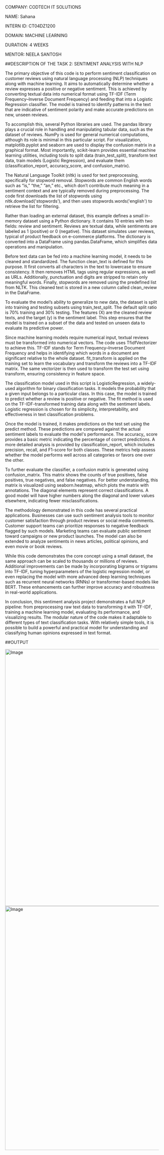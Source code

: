 COMPANY: CODTECH IT SOLUTIONS

NAME: Sahana

INTERN ID: CT04DZ1200

DOMAIN: MACHINE LEARNING

DURATION: 4 WEEKS

MENTOR: NEELA SANTOSH

##DESCRIPTION OF THE TASK 2: SENTIMENT ANALYSIS WITH NLP

The primary objective of this code is to perform sentiment classification on customer reviews using natural language processing (NLP) techniques along with machine learning. It aims to automatically determine whether a review expresses a positive or negative sentiment. This is achieved by converting textual data into numerical format using TF-IDF (Term Frequency–Inverse Document Frequency) and feeding that 
into a Logistic Regression classifier. The model is trained to identify patterns in the text that are indicative of sentiment polarity and make accurate predictions on new, unseen reviews.

To accomplish this, several Python libraries are used. The pandas library plays a crucial role in handling and manipulating tabular data, such as the dataset of reviews. NumPy is used for general numerical computations, although its role is minimal in this particular script. For visualization, matplotlib.pyplot and seaborn are used to display the confusion matrix in a graphical format. Most importantly, scikit-learn provides essential machine learning utilities, including tools to split data (train_test_split), transform text data, train models (Logistic Regression), and evaluate them (classification_report, accuracy_score, and confusion_matrix).

The Natural Language Toolkit (nltk) is used for text preprocessing, specifically for stopword removal. Stopwords are common English words such as “is,” “the,” “an,” etc., which don’t contribute much meaning in
a sentiment context and are typically removed during preprocessing. The code first downloads the list of stopwords using nltk.download('stopwords'), and then uses stopwords.words('english') to retrieve the list for filtering.

Rather than loading an external dataset, this example defines a small in-memory dataset using a Python dictionary. It contains 10 entries with two fields: review and sentiment. Reviews are textual data, while sentiments are labeled as 1 (positive) or 0 (negative). This dataset simulates user reviews, typical of product feedback on e-commerce platforms. The dictionary is converted into a DataFrame using pandas.DataFrame, which simplifies data operations and manipulation.

Before text data can be fed into a machine learning model, it needs to be cleaned and standardized. The function clean_text is defined for this purpose. It first converts all characters in the text to lowercase to ensure consistency. It then removes HTML tags using regular expressions, as well as URLs. Additionally, punctuation and digits are stripped to retain only meaningful words. Finally, stopwords are removed 
using the predefined list from NLTK. This cleaned text is stored in a new column called clean_review in the DataFrame.

To evaluate the model’s ability to generalize to new data, the dataset is split into training and testing subsets using train_test_split. The default split ratio is 70% training and 30% testing. The features 
(X) are the cleaned review texts, and the target (y) is the sentiment label. This step ensures that the model is trained on a subset of the data and tested on unseen data to evaluate its predictive power.

Since machine learning models require numerical input, textual reviews must be transformed into numerical vectors. The code uses TfidfVectorizer to achieve this. TF-IDF stands for Term Frequency–Inverse Document Frequency and helps in identifying which words in a document are significant relative to the whole dataset. fit_transform is applied on the training set to learn the vocabulary and transform the reviews into a
TF-IDF matrix. The same vectorizer is then used to transform the test set using transform, ensuring consistency in feature space.

The classification model used in this script is LogisticRegression, a widely-used algorithm for binary classification tasks. It models the probability that a given input belongs to a particular class. In this case, the model is trained to predict whether a review is positive or negative. The fit method is used on the TF-IDF-transformed training data along with the sentiment labels. Logistic regression is chosen for its simplicity, interpretability, and effectiveness in text classification problems.

Once the model is trained, it makes predictions on the test set using the predict method. These predictions are compared against the actual sentiment labels to evaluate the model's performance. The accuracy_
score provides a basic metric indicating the percentage of correct predictions. A more detailed analysis is provided by classification_report, which includes precision, recall, and F1-score for both classes. These metrics help assess whether the model performs well across all categories or favors one over the other.

To further evaluate the classifier, a confusion matrix is generated using confusion_matrix. This matrix shows the counts of true positives, false positives, true negatives, and false negatives. For better understanding, this matrix is visualized using seaborn.heatmap, which plots the matrix with annotations. The diagonal elements represent correct classifications. A good model will have higher numbers along
the diagonal and lower values elsewhere, indicating fewer misclassifications.

The methodology demonstrated in this code has several practical applications. Businesses can use such sentiment analysis tools to monitor customer satisfaction through product reviews or social media comments. Customer support teams can prioritize responses to negative feedback flagged by such models. Marketing teams can evaluate public sentiment toward campaigns or new product launches. The model can also be 
extended to analyze sentiments in news articles, political opinions, and even movie or book reviews.

While this code demonstrates the core concept using a small dataset, the same approach can be scaled to thousands or millions of reviews. Additional improvements can be made by incorporating bigrams or trigrams into TF-IDF, tuning hyperparameters of the logistic regression model, or even replacing the model with more advanced deep learning techniques such as recurrent neural networks (RNNs) or transformer-based models like BERT. These enhancements can further improve accuracy and robustness in real-world applications.

In conclusion, this sentiment analysis project demonstrates a full NLP pipeline: from preprocessing raw text data to transforming it with TF-IDF, training a machine learning model, evaluating its performance, 
and visualizing results. The modular nature of the code makes it adaptable to different types of text classification tasks. With relatively simple tools, it is possible to build a powerful and practical model 
for understanding and classifying human opinions expressed in text format.

##OUTPUT 

<img width="1625" height="842" alt="Image" src="https://github.com/user-attachments/assets/787b0649-6192-422e-bf44-59da0c171ff9" />

<img width="1615" height="800" alt="Image" src="https://github.com/user-attachments/assets/7e01d13a-6540-466b-9fa6-4fbb786c1666" />

